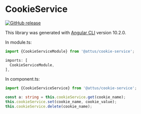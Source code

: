 # CookieService

[![GitHub release](https://img.shields.io/github/release/attus74/cookie-service.svg)](https://GitHub.com/attus74/cookie-service/releases/)

This library was generated with [Angular CLI](https://github.com/angular/angular-cli) version 10.2.0.

In module.ts:
```ts
import {CookieServiceModule} from '@attus/cookie-service';

imports: [
  CookieServiceModule,
],
```

In component.ts:
```ts
import {CookieServiceService} from '@attus/cookie-service';

const a: string = this.cookieService.get(cookie_name);
this.cookieService.set(cookie_name, cookie_value);
this.cookieService.delete(cookie_name);
```
